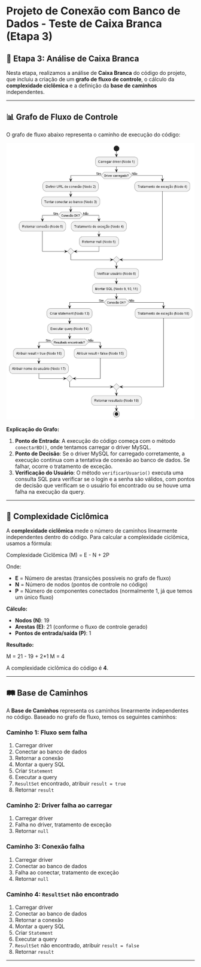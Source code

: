 # Projeto de Conexão com Banco de Dados - Teste de Caixa Branca (Etapa 3)

## 🚀 Etapa 3: Análise de Caixa Branca

Nesta etapa, realizamos a análise de **Caixa Branca** do código do projeto, que incluiu a criação de um **grafo de fluxo de controle**, o cálculo da **complexidade ciclômica** e a definição da **base de caminhos** independentes.

---

## 📊 Grafo de Fluxo de Controle

O grafo de fluxo abaixo representa o caminho de execução do código:

![Grafo de Fluxo de Controle](./docs\puml\out\assets\puml\grafo\grafo.png)

**Explicação do Grafo:**
1. **Ponto de Entrada**: A execução do código começa com o método `conectarBD()`, onde tentamos carregar o driver MySQL.
2. **Ponto de Decisão**: Se o driver MySQL for carregado corretamente, a execução continua com a tentativa de conexão ao banco de dados. Se falhar, ocorre o tratamento de exceção.
3. **Verificação do Usuário**: O método `verificarUsuario()` executa uma consulta SQL para verificar se o login e a senha são válidos, com pontos de decisão que verificam se o usuário foi encontrado ou se houve uma falha na execução da query.

---

## 🧮 Complexidade Ciclômica

A **complexidade ciclômica** mede o número de caminhos linearmente independentes dentro do código. Para calcular a complexidade ciclômica, usamos a fórmula:

Complexidade Ciclômica (M) = E - N + 2P

Onde:
- **E** = Número de arestas (transições possíveis no grafo de fluxo)
- **N** = Número de nodos (pontos de controle no código)
- **P** = Número de componentes conectados (normalmente 1, já que temos um único fluxo)

**Cálculo:**
- **Nodos (N)**: 19
- **Arestas (E)**: 21 (conforme o fluxo de controle gerado)
- **Pontos de entrada/saída (P)**: 1

**Resultado:**

M = 21 - 19 + 2*1 M = 4

A complexidade ciclômica do código é **4**.

---

## 🛤️ Base de Caminhos

A **Base de Caminhos** representa os caminhos linearmente independentes no código. Baseado no grafo de fluxo, temos os seguintes caminhos:

### Caminho 1: Fluxo sem falha
1. Carregar driver
2. Conectar ao banco de dados
3. Retornar a conexão
4. Montar a query SQL
5. Criar `Statement`
6. Executar a query
7. `ResultSet` encontrado, atribuir `result = true`
8. Retornar `result`

### Caminho 2: Driver falha ao carregar
1. Carregar driver
2. Falha no driver, tratamento de exceção
3. Retornar `null`

### Caminho 3: Conexão falha
1. Carregar driver
2. Conectar ao banco de dados
3. Falha ao conectar, tratamento de exceção
4. Retornar `null`

### Caminho 4: `ResultSet` não encontrado
1. Carregar driver
2. Conectar ao banco de dados
3. Retornar a conexão
4. Montar a query SQL
5. Criar `Statement`
6. Executar a query
7. `ResultSet` não encontrado, atribuir `result = false`
8. Retornar `result`

---
